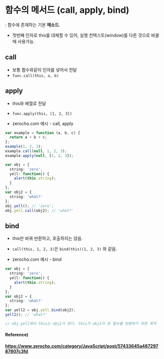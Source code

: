 # 함수의 메서드 (call, apply, bind)

: 함수에 존재하는 기본 **메소드**. 

* 첫번째 인자로 this를 대체할 수 있어, 실행 컨텍스트(window)를 다른 것으로 바꿀 때 사용가능.



## call

* 보통 함수와같이 인자를 넣어서 전달
* `func.call(this, a, b)`

## apply

* this와 배열로 전달
* `func.apply(this, [1, 2, 3])`

* zerocho.com 예시 - call, apply

```typescript
var example = function (a, b, c) {
  return a + b + c;
};
example(1, 2, 3);
example.call(null, 1, 2, 3);
example.apply(null, [1, 2, 3]);
```

```typescript
var obj = {
  string: 'zero',
  yell: function() {
    alert(this.string);
  }
};
var obj2 = {
  string: 'what?'
};
obj.yell(); // 'zero';
obj.yell.call(obj2); // 'what?'
```



## bind

* this만 바꿔 반환하고, 호출하지는 않음.
*  `call(this, 1, 2, 3)`은 `bind(this)(1, 2, 3)` 와 같음.

* zerocho.com 예시 - bind

```typescript
var obj = {
  string: 'zero',
  yell: function() {
    alert(this.string);
  }
};
var obj2 = {
  string: 'what?'
};
var yell2 = obj.yell.bind(obj2);
yell2(); // 'what?'

// obj.yell에서 this는 obj2가 된다. this가 obj2가 된 함수를 반환하기 위한 목적
```





#### Reference)

#### https://www.zerocho.com/category/JavaScript/post/57433645a48729787807c3fd